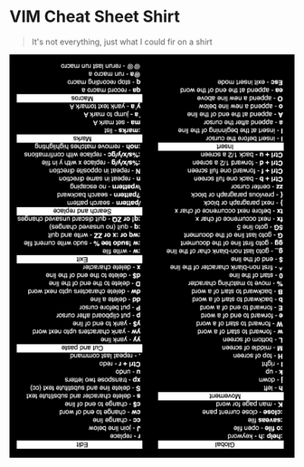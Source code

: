 # VIM Cheat Sheet Shirt

> It's not everything, just what I could fir on a shirt

![vim-shirt-outlined](./preview.png)
